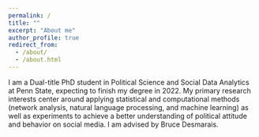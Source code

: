 ```yaml
---
permalink: /
title: ""
excerpt: "About me"
author_profile: true
redirect_from: 
  - /about/
  - /about.html
---
```


I am a Dual-title PhD student in Political Science and Social Data Analytics at Penn State, expecting to finish my degree in 2022. My primary research interests center around applying statistical and computational methods (network analysis, natural language processing, and machine learning) as well as experiments to achieve a better understanding of political attitude and behavior on social media. I am advised by Bruce Desmarais.




